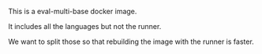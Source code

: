 This is a eval-multi-base docker image.

It includes all the languages but not the runner.

We want to split those so that rebuilding the image with the runner
is faster.
